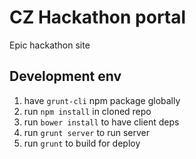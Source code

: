 # CZ Hackathon portal

Epic hackathon site

## Development env

1. have `grunt-cli` npm package globally
1. run `npm install` in cloned repo
1. run `bower install` to have client deps
1. run `grunt server` to run server
1. run `grunt` to build for deploy

